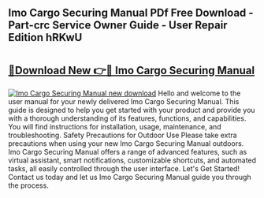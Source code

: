 ## Imo Cargo Securing Manual PDf Free Download - Part-crc Service Owner Guide - User Repair Edition hRKwU

# <h2><a href="http://bc44305.oget.top/?id=Imo+Cargo+Securing+Manual">🔗Download New 👉🔴 Imo Cargo Securing Manual</a></h2>

[![Imo Cargo Securing Manual new download](https://i.imgur.com/5g1atiW.png)](http://bc44305.oget.top/?id=Imo+Cargo+Securing+Manual)
Hello and welcome to the user manual for your newly delivered Imo Cargo Securing Manual. This guide is designed to help you get started with your product and provide you with a thorough understanding of its features, functions, and capabilities. You will find instructions for installation, usage, maintenance, and troubleshooting. Safety Precautions for Outdoor Use Please take extra precautions when using your new Imo Cargo Securing Manual outdoors. Imo Cargo Securing Manual offers a range of advanced features, such as virtual assistant, smart notifications, customizable shortcuts, and automated tasks, all easily controlled through the user interface. Let's Get Started! Contact us today and let us Imo Cargo Securing Manual guide you through the process.
